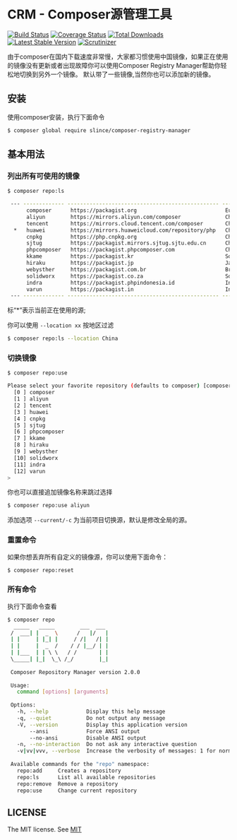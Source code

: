 # CRM - Composer源管理工具

[![Build Status](https://img.shields.io/travis/slince/composer-registry-manager/master.svg?style=flat-square)](https://travis-ci.org/slince/composer-registry-manager)
[![Coverage Status](https://img.shields.io/codecov/c/github/slince/composer-registry-manager.svg?style=flat-square)](https://codecov.io/github/slince/composer-registry-manager)
[![Total Downloads](https://img.shields.io/packagist/dt/slince/composer-registry-manager.svg?style=flat-square)](https://packagist.org/packages/slince/composer-registry-manager)
[![Latest Stable Version](https://img.shields.io/packagist/v/slince/composer-registry-manager.svg?style=flat-square&label=stable)](https://packagist.org/packages/slince/composer-registry-manager)
[![Scrutinizer](https://img.shields.io/scrutinizer/g/slince/composer-registry-manager.svg?style=flat-square)](https://scrutinizer-ci.com/g/slince/composer-registry-manager/?branch=master)

由于composer在国内下载速度非常慢，大家都习惯使用中国镜像，如果正在使用的镜像没有更新或者出现故障你可以使用Composer Registry Manager帮助你轻松地切换到另外一个镜像。
默认带了一些镜像,当然你也可以添加新的镜像。

## 安装

使用composer安装，执行下面命令

```bash
$ composer global require slince/composer-registry-manager
```

## 基本用法

### 列出所有可使用的镜像

```bash
$ composer repo:ls

 --- ------------- ------------------------------------------------ ------------------------------
      composer      https://packagist.org                            Europe, Canada and Singapore
      aliyun        https://mirrors.aliyun.com/composer              China
      tencent       https://mirrors.cloud.tencent.com/composer       China
  *   huawei        https://mirrors.huaweicloud.com/repository/php   China
      cnpkg         https://php.cnpkg.org                            China
      sjtug         https://packagist.mirrors.sjtug.sjtu.edu.cn      China
      phpcomposer   https://packagist.phpcomposer.com                China
      kkame         https://packagist.kr                             South Korea
      hiraku        https://packagist.jp                             Japan
      webysther     https://packagist.com.br                         Brazil
      solidworx     https://packagist.co.za                          South Africa
      indra         https://packagist.phpindonesia.id                Indonesia
      varun         https://packagist.in                             India
 --- ------------- ------------------------------------------------ ------------------------------
```
标“*”表示当前正在使用的源;

你可以使用 `--location xx` 按地区过滤

```bash
$ composer repo:ls --location China
```

### 切换镜像

```bash
$ composer repo:use

Please select your favorite repository (defaults to composer) [composer]:
  [0 ] composer
  [1 ] aliyun
  [2 ] tencent
  [3 ] huawei
  [4 ] cnpkg
  [5 ] sjtug
  [6 ] phpcomposer
  [7 ] kkame
  [8 ] hiraku
  [9 ] webysther
  [10] solidworx
  [11] indra
  [12] varun
>
```
你也可以直接追加镜像名称来跳过选择

```bash
$ composer repo:use aliyun
```

添加选项 `--current/-c` 为当前项目切换源，默认是修改全局的源。

### 重置命令

如果你想丢弃所有自定义的镜像源，你可以使用下面命令：

```bash
$ composer repo:reset
```

### 所有命令

执行下面命令查看

```bash
$ composer repo
  _____   _____        ___  ___
 /  ___| |  _  \      /   |/   |
 | |     | |_| |     / /|   /| |
 | |     |  _  /    / / |__/ | |
 | |___  | | \ \   / /       | |
 \_____| |_|  \_\ /_/        |_|
 
 Composer Repository Manager version 2.0.0
 
 Usage:
   command [options] [arguments]
 
 Options:
   -h, --help            Display this help message
   -q, --quiet           Do not output any message
   -V, --version         Display this application version
       --ansi            Force ANSI output
       --no-ansi         Disable ANSI output
   -n, --no-interaction  Do not ask any interactive question
   -v|vv|vvv, --verbose  Increase the verbosity of messages: 1 for normal output, 2 for more verbose output and 3 for debug
 
 Available commands for the "repo" namespace:
   repo:add     Creates a repository
   repo:ls      List all available repositories
   repo:remove  Remove a repository
   repo:use     Change current repository
 ```

## LICENSE

The MIT license. See [MIT](https://opensource.org/licenses/MIT)
